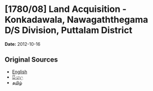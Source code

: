# [1780/08] Land Acquisition - Konkadawala, Nawagaththegama D/S Division, Puttalam District

**Date:** 2012-10-16

## Original Sources

- [English](https://documents.gov.lk/view/extra-gazettes/2012/10/1780-08_E.pdf)
- [සිංහල](https://documents.gov.lk/view/extra-gazettes/2012/10/1780-08_S.pdf)
- [தமிழ்](https://documents.gov.lk/view/extra-gazettes/2012/10/1780-08_T.pdf)
